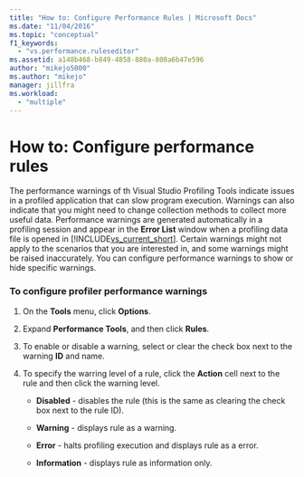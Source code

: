 ```yaml
---
title: "How to: Configure Performance Rules | Microsoft Docs"
ms.date: "11/04/2016"
ms.topic: "conceptual"
f1_keywords:
  - "vs.performance.ruleseditor"
ms.assetid: a148b468-b849-4858-880a-808a6b47e596
author: "mikejo5000"
ms.author: "mikejo"
manager: jillfra
ms.workload:
  - "multiple"
---
```

# How to: Configure performance rules
The performance warnings of th Visual Studio Profiling Tools indicate issues in a profiled application that can slow program execution. Warnings can also indicate that you might need to change collection methods to collect more useful data. Performance warnings are generated automatically in a profiling session and appear in the **Error List** window when a profiling data file is opened in [!INCLUDE[vs_current_short](../code-quality/includes/vs_current_short_md.md)]. Certain warnings might not apply to the scenarios that you are interested in, and some warnings might be raised inaccurately. You can configure performance warnings to show or hide specific warnings.

### To configure profiler performance warnings

1.  On the **Tools** menu, click **Options**.

2.  Expand **Performance Tools**, and then click **Rules**.

3.  To enable or disable a warning, select or clear the check box next to the warning **ID** and name.

4.  To specify the warring level of a rule, click the **Action** cell next to the rule and then click the warning level.

    -   **Disabled** - disables the rule (this is the same as clearing the check box next to the rule ID).

    -   **Warning** - displays rule as a warning.

    -   **Error** - halts profiling execution and displays rule as a error.

    -   **Information** - displays rule as information only.